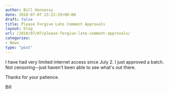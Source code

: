 ```yaml
---
author: Bill Hennessy
date: 2010-07-07 23:23:33+00:00
draft: false
title: Please Forgive Late Comment Approvals
layout: blog
url: /2010/07/07/please-forgive-late-comment-approvals/
categories:
- News
type: "post"
---
```


I have had very limited internet access since July 2.  I just approved a batch.  Not censoring--just haven't been able to see what's out there.

Thanks for your patience.

Bill
